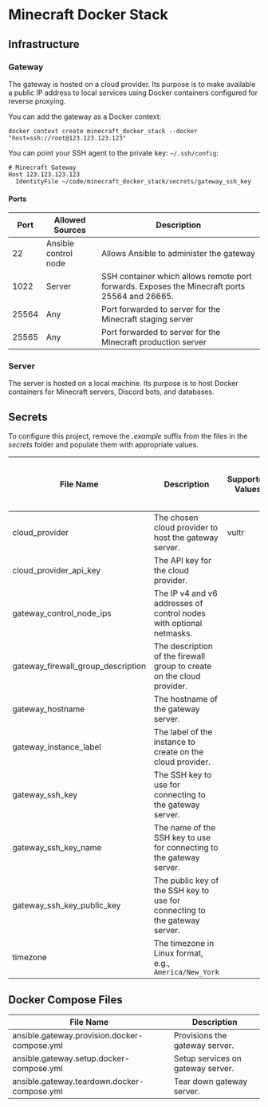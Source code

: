 # Minecraft Docker Stack

## Infrastructure

### Gateway

The gateway is hosted on a cloud provider. Its purpose is to make available a
public IP address to local services using Docker containers configured for
reverse proxying.

You can add the gateway as a Docker context:

```shell
docker context create minecraft_docker_stack --docker "host=ssh://root@123.123.123.123"
```

You can point your SSH agent to the private key:
`~/.ssh/config`:

```
# Minecraft Gateway
Host 123.123.123.123
  IdentityFile ~/code/minecraft_docker_stack/secrets/gateway_ssh_key
```

#### Ports

| Port  | Allowed Sources      | Description                                                                                   |
| ----- | -------------------- | --------------------------------------------------------------------------------------------- |
| 22    | Ansible control node | Allows Ansible to administer the gateway                                                      |
| 1022  | Server               | SSH container which allows remote port forwards. Exposes the Minecraft ports 25564 and 26665. |
| 25564 | Any                  | Port forwarded to server for the Minecraft staging server                                     |
| 25565 | Any                  | Port forwarded to server for the Minecraft production server                                  |

### Server

The server is hosted on a local machine. Its purpose is to host Docker
containers for Minecraft servers, Discord bots, and databases.

## Secrets

To configure this project, remove the _.example_ suffix from the files in the
_secrets_ folder and populate them with appropriate values.

| File Name                          | Description                                                                | Supported Values | Must Be Unique on Cloud Provider |
| ---------------------------------- | -------------------------------------------------------------------------- | ---------------- | -------------------------------- |
| cloud_provider                     | The chosen cloud provider to host the gateway server.                      | vultr            |                                  |
| cloud_provider_api_key             | The API key for the cloud provider.                                        |                  |                                  |
| gateway_control_node_ips           | The IP v4 and v6 addresses of control nodes with optional netmasks.        |                  |                                  |
| gateway_firewall_group_description | The description of the firewall group to create on the cloud provider.     |                  | True                             |
| gateway_hostname                   | The hostname of the gateway server.                                        |                  |                                  |
| gateway_instance_label             | The label of the instance to create on the cloud provider.                 |                  | True                             |
| gateway_ssh_key                    | The SSH key to use for connecting to the gateway server.                   |                  |                                  |
| gateway_ssh_key_name               | The name of the SSH key to use for connecting to the gateway server.       |                  | True                             |
| gateway_ssh_key_public_key         | The public key of the SSH key to use for connecting to the gateway server. |                  |                                  |
| timezone                           | The timezone in Linux format, e.g., `America/New_York`                     |                  |                                  |

## Docker Compose Files

| File Name                                    | Description                       |
| -------------------------------------------- | --------------------------------- |
| ansible.gateway.provision.docker-compose.yml | Provisions the gateway server.    |
| ansible.gateway.setup.docker-compose.yml     | Setup services on gateway server. |
| ansible.gateway.teardown.docker-compose.yml  | Tear down gateway server.         |

